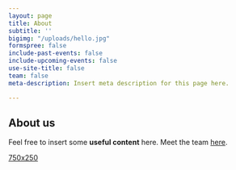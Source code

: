```yaml
---
layout: page
title: About
subtitle: ''
bigimg: "/uploads/hello.jpg"
formspree: false
include-past-events: false
include-upcoming-events: false
use-site-title: false
team: false
meta-description: Insert meta description for this page here.

---
```

## About us

Feel free to insert some **useful content** here. Meet the team [here](/team).

[750x250](https://via.placeholder.com/750x250 "750x250")